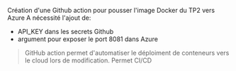 Création d'une Github action pour pousser l'image Docker du TP2 vers Azure
A nécessité l'ajout de:
- API_KEY dans les secrets Github
- argument pour exposer le port 8081 dans Azure

>GitHub action permet d'automatiser le déploiment de conteneurs vers le cloud lors de modification. Permet CI/CD